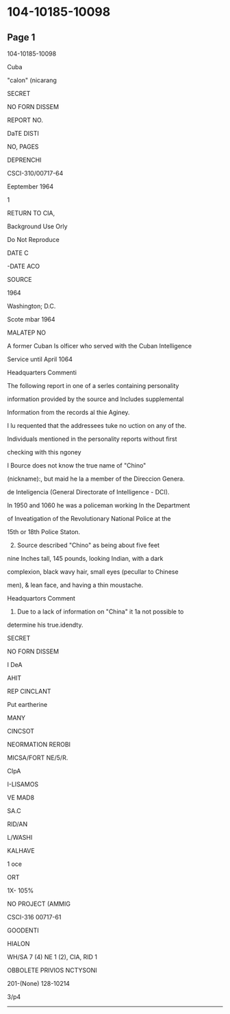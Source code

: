 # 104-10185-10098

## Page 1

104-10185-10098

Cuba

"calon" (nicarang

SECRET

NO FORN DISSEM

REPORT NO.

DaTE DISTI

NO, PAGES

DEPRENCHI

CSCI-310/00717-64

Eeptember 1964

1

RETURN TO CIA,

Background Use Orly

Do Not Reproduce

DATE C

-DATE ACO

SOURCE

1964

Washington; D.C.

Scote mbar 1964

MALATEP NO

A former Cuban Is olficer who served with the Cuban Intelligence

Service until April 1064

Headquarters Commenti

The following report in one of a serles containing personality

information provided by the source and lncludes supplemental

Information from the records al thie Aginey.

I lu requented that the addressees tuke no uction on any of the.

Individuals mentioned in the personality reports without first

checking with this ngoney

I Bource does not know the true name of "Chino"

(nickname):, but maid he la a member of the Direccion Genera.

de Inteligencia (General Directorate of Intelligence - DCI).

In 1950 and 1060 he was a policeman working In the Department

of Inveatigation of the Revolutionary National Police at the

15th or 18th Police Staton.

2. Source described "Chino" as being about five feet

nine Inches tall, 145 pounds, looking Indian, with a dark

complexion, black wavy hair, small eyes (pecullar to Chinese

men), & lean face, and having a thin moustache.

Headquartors Comment

1. Due to a lack of information on "China" it 1a not possible to

determine his true.idendty.

SECRET

NO FORN DISSEM

I DeA

AHIT

REP CINCLANT

Put eartherine

MANY

CINCSOT

NEORMATION REROBI

MICSA/FORT NE/5/R.

CIpA

I-LISAMOS

VE MAD8

SA.C

RID/AN

L/WASHI

KALHAVE

1 oce

ORT

1X- 105%

NO PROJECT (AMMIG

CSCI-316 00717-61

GOODENTI

HIALON

WH/SA 7 (4) NE 1 (2), CIA, RID 1

OBBOLETE PRIVIOS NCTYSONI

201-(None) 128-10214

3/p4

---


